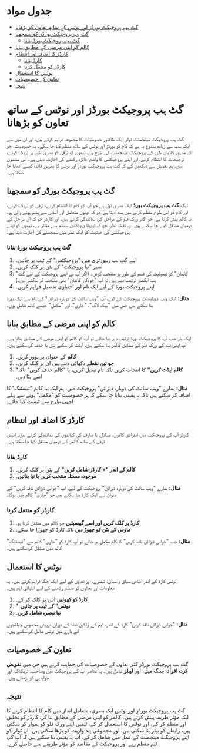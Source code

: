 # جدول مواد
- [گٹ ہب پروجیکٹ بورڈز اور نوٹس کے ساتھ تعاون کو بڑھانا](#گٹ-ہب-پروجیکٹ-بورڈز-اور-نوٹس-کے-ساتھ-تعاون-کو-بڑھانا)
- [گٹ ہب پروجیکٹ بورڈز کو سمجھنا](#گٹ-ہب-پروجیکٹ-بورڈز-کو-سمجھنا)
  - [گٹ ہب پروجیکٹ بورڈ بنانا](#گٹ-ہب-پروجیکٹ-بورڈ-بنانا)
- [کالم کو اپنی مرضی کے مطابق بنانا](#کالم-کو-اپنی-مرضی-کے-مطابق-بنانا)
- [کارڈز کا اضافہ اور انتظام](#کارڈز-کا-اضافہ-اور-انتظام)
  - [کارڈ بنانا](#کارڈ-بنانا)
  - [کارڈز کو منتقل کرنا](#کارڈز-کو-منتقل-کرنا)
- [نوٹس کا استعمال](#نوٹس-کا-استعمال)
- [تعاون کے خصوصیات](#تعاون-کے-خصوصیات)
- [نتیجہ](#نتیجہ)

# گٹ ہب پروجیکٹ بورڈز اور نوٹس کے ساتھ تعاون کو بڑھانا

گٹ ہب پروجیکٹ مینجمنٹ ٹولز ایک طاقتور خصوصیات کا مجموعہ فراہم کرتے ہیں، اور ان میں سے ایک سب سے زیادہ متنوع یہ ہے کہ کام کو بورڈز اور نوٹس کے ساتھ منظم کیا جا سکے۔ یہ خصوصیت، جو کہ مشہور کانبان طرز کی پروجیکٹ مینجمنٹ کی طرح ہے، ٹیموں کو ترقی کو بصری طور پر ٹریک کرنے، ترجیحات کا انتظام کرنے، اور اپنے پروجیکٹس کا واضح جائزہ رکھنے کی اجازت دیتی ہے۔ اس مضمون میں، ہم تفصیل سے دیکھیں گے کہ گٹ ہب پروجیکٹ بورڈز اور نوٹس کا بھرپور فائدہ کیسے اٹھایا جا سکتا ہے۔

## گٹ ہب پروجیکٹ بورڈز کو سمجھنا

ایک **گٹ ہب پروجیکٹ بورڈ** ایک بصری ٹول ہے جو آپ کو کام کا انتظام کرنے، ترقی کو ٹریک کرنے، اور کام کو اس طرح منظم کرنے میں مدد دیتا ہے جو کہ دونوں متعامل اور آسانی سے ہضم ہونے والی ہو۔ یہ کالم پیش کرتا ہے، جو اکثر ورک فلو کے مراحل کی نمائندگی کرتے ہیں، اور کارڈز جو کہ ان مراحل کے درمیان منتقل کیے جا سکتے ہیں۔ یہ نقطہ نظر، جو کہ ٹویوٹا پروڈکشن سسٹم سے متاثر ہے، ٹیموں کو اپنے پروجیکٹس کی حیثیت کو ایک نظر میں سمجھنے کی اجازت دیتا ہے۔

### گٹ ہب پروجیکٹ بورڈ بنانا

1. اپنے گٹ ہب ریپوزٹری میں "پروجیکٹس" کے ٹیب پر جائیں۔
2. سبز "نیا پروجیکٹ" کے بٹن پر کلک کریں۔
3. "کانبان" کو ٹیمپلیٹ کی قسم کے طور پر منتخب کریں۔ (اگر آپ نے اپنے پروجیکٹ کے لیے گٹ ہب ایکشنز ترتیب دیے ہیں تو آپ "خودکار کانبان" بھی منتخب کر سکتے ہیں۔)
4. اپنے پروجیکٹ بورڈ کے لیے ایک نام اور اختیاری تفصیل فراہم کریں۔

**مثال:**
ایک ویب ڈویلپمنٹ پروجیکٹ کے لیے، آپ "ویب سائٹ کی دوبارہ ڈیزائن" کے نام سے ایک بورڈ بنا سکتے ہیں جس میں "بیک لاگ"، "جاری"، اور "مکمل" جیسے کالم شامل ہوں۔

## کالم کو اپنی مرضی کے مطابق بنانا

ایک بار جب آپ کا پروجیکٹ بورڈ ترتیب دے دیا جائے تو آپ کو کالم کو اپنی مرضی کے مطابق بنانا ہے۔ آپ اپنی ٹیم کے ورک فلو کے مطابق کالمز بنا سکتے ہیں، ایڈٹ کر سکتے ہیں یا حذف کر سکتے ہیں۔

1. **کالم** کے عنوان پر ہوور کریں۔
2. **جو تین نقطے** دکھائی دیتے ہیں ان پر کلک کریں۔
3. **"کالم ایڈٹ کریں"** کا انتخاب کریں تاکہ نام تبدیل کریں، یا "کالم حذف کریں" تاکہ اسے ہٹا دیں۔

**مثال:**
ہمارے "ویب سائٹ کی دوبارہ ڈیزائن" پروجیکٹ میں، ہم ایک نیا کالم "ٹیسٹنگ" کا اضافہ کر سکتے ہیں تاکہ یہ یقینی بنایا جا سکے کہ ہر خصوصیت کو "مکمل" ہونے سے پہلے اچھی طرح سے ٹیسٹ کیا جائے۔

## کارڈز کا اضافہ اور انتظام

کارڈز آپ کے پروجیکٹ میں انفرادی کاموں، مسائل، یا صارف کی کہانیوں کی نمائندگی کرتے ہیں۔ انہیں ترقی کے ساتھ کالمز کے درمیان منتقل کیا جا سکتا ہے۔

### کارڈ بنانا

1. **کالم کے اندر "+ کارڈز شامل کریں"** کے بٹن پر کلک کریں۔
2. **موجودہ مسئلہ منتخب کریں یا نیا بنائیں**۔

**مثال:**
ہمارے "ویب سائٹ کی دوبارہ ڈیزائن" پروجیکٹ کے لیے، آپ "جوابی ڈیزائن نافذ کریں" کے عنوان سے ایک کارڈ بنا سکتے ہیں جو "جاری" کالم میں ہوگا۔

### کارڈز کو منتقل کرنا

1. **کارڈ پر کلک کریں اور اسے گھسیٹیں** جو کالم میں منتقل کرنا ہو۔
2. **ماؤس کے بٹن کو چھوڑ دیں** تاکہ کارڈ کو چھوڑا جا سکے۔

**مثال:**
جب "جوابی ڈیزائن نافذ کریں" کا کام مکمل ہو جائے تو آپ کارڈ کو "جاری" کالم سے "ٹیسٹنگ" کالم میں منتقل کر سکتے ہیں۔

## نوٹس کا استعمال

نوٹس کارڈ کے اندر اضافی سیاق و سباق، تبصرے، اور تعاون کے لیے ایک جگہ فراہم کرتے ہیں۔ یہ معلومات اور بحثوں کو منظم رکھنے کے لیے انتہائی اہم ہیں۔

1. **کارڈ کو کھولیں** اس پر کلک کر کے۔
2. **"نوٹس" کے ٹیب پر جائیں**۔
3. **نیا تبصرہ شامل کریں**۔

**مثال:**
"جوابی ڈیزائن نافذ کریں" کارڈ کے اندر، ٹیم کے اراکین نفاذ کے دوران درپیش مخصوص چیلنجوں کے بارے میں نوٹس شامل کر سکتے ہیں۔

## تعاون کے خصوصیات

گٹ ہب پروجیکٹ بورڈز کئی تعاون کے خصوصیات کی حمایت کرتے ہیں جن میں **تفویض کردہ افراد**، **سنگ میل**، اور **لیبلز** شامل ہیں۔ یہ عناصر آپ کے پروجیکٹ میں وضاحت، ٹریکنگ، اور جوابدہی کو بڑھاتے ہیں۔

## نتیجہ

گٹ ہب پروجیکٹ بورڈز اور نوٹس ایک بصری، متعامل انداز میں کام کا انتظام کرنے کا ایک مؤثر طریقہ پیش کرتے ہیں۔ کالمز کو اپنی مرضی کے مطابق بنا کر، کارڈز کو تخلیق اور منظم کر کے، اور نوٹس کا استعمال کر کے، ٹیمیں اپنے ورک فلو کو ہموار کر سکتی ہیں، رابطے کو بہتر بنا سکتی ہیں، اور مجموعی پیداواریت کو بڑھا سکتی ہیں۔ ان ٹولز کو اپنے پروجیکٹ مینجمنٹ کے عمل میں شامل کر کے، آپ یہ یقینی بنا سکتے ہیں کہ آپ کی ٹیم منظم رہے اور پروجیکٹ کے مقاصد کو مؤثر طریقے سے حاصل کرے۔
